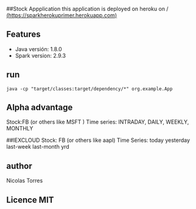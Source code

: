 ##Stock Appplication
this application is deployed on heroku on
/
[(https://sparkherokuprimer.herokuapp.com)](https://sparkherokuprimer.herokuapp.com)
## Features

- Java versión: 1.8.0
- Spark version: 2.9.3

## run 
```mvn package
java -cp "target/classes:target/dependency/*" org.example.App

```
## Alpha advantage
Stock:FB (or others like MSFT )
Time series: INTRADAY, DAILY, WEEKLY, MONTHLY

##IEXCLOUD
Stock: FB (or others like aapl)
Time Series: today yesterday last-week last-month yrd
## author 
Nicolas Torres
## Licence MIT